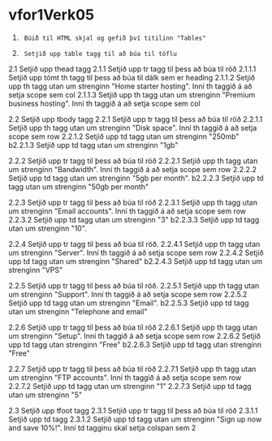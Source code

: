 # vfor1Verk05


1.      Búið til HTML skjal og gefið því titilinn "Tables"
2.      Setjið upp table tagg til að búa til töflu
2.1     Setjið upp thead tagg
2.1.1   Setjið upp tr tagg til þess að búa til röð
2.1.1.1 Setjið upp tómt th tagg til þess að búa til dálk sem er heading
2.1.1.2 Setjið upp th tagg utan um strenginn "Home starter hosting". Inní th taggið á að setja scope sem col
2.1.1.3 Setjið upp th tagg utan um strenginn "Premium business hosting". Inní th taggið á að setja scope sem col

2.2     Setjið upp tbody tagg
2.2.1   Setjið upp tr tagg til þess að búa til röð
2.2.1.1 Setjið upp th tagg utan um strenginn "Disk space". Inní th taggið á að setja scope sem row
2.2.1.2 Setjið upp td tagg utan um strenginn "250mb"
b2.2.1.3 Setjið upp td tagg utan um strenginn "1gb"

2.2.2   Setjið upp tr tagg til þess að búa til röð
2.2.2.1 Setjið upp th tagg utan um strenginn "Bandwidth". Inní th taggið á að setja scope sem row
2.2.2.2 Setjið upp td tagg utan um strenginn "5gb per month".
b2.2.2.3 Setjið upp td tagg utan um strenginn "50gb per month"

2.2.3   Setjið upp tr tagg til þess að búa til röð
2.2.3.1 Setjið upp th tagg utan um strenginn "Email accounts". Inní th taggið á að setja scope sem row
2.2.3.2 Setjið upp td tagg utan um strenginn "3"
b2.2.3.3 Setjið upp td tagg utan um strenginn "10".

2.2.4   Setjið upp tr tagg til þess að búa til röð.
2.2.4.1 Setjið upp th tagg utan um strenginn "Server". Inní th taggið á að setja scope sem row
2.2.4.2 Setjið upp td tagg utan um strenginn "Shared"
b2.2.4.3 Setjið upp td tagg utan um strenginn "VPS"

2.2.5   Setjið upp tr tagg til þess að búa til röð.
2.2.5.1 Setjið upp th tagg utan um strenginn "Support". Inní th taggið á að setja scope sem row
2.2.5.2 Setjið upp td tagg utan um strenginn "Email".
b2.2.5.3 Setjið upp td tagg utan um strenginn "Telephone and email"

2.2.6   Setjið upp tr tagg til þess að búa til röð
2.2.6.1 Setjið upp th tagg utan um strenginn "Setup". Inní th taggið á að setja scope sem row
2.2.6.2 Setjið upp td tagg utan strenginn "Free"
b2.2.6.3 Setjið upp td tagg utan strenginn "Free"

2.2.7   Setjið upp tr tagg til þess að búa til röð
2.2.7.1 Setjið upp th tagg utan um strenginn "FTP accounts". Inní th taggið á að setja scope sem row
2.2.7.2 Setjið upp td tagg utan um strenginn "1"
2.2.7.3 Setjið upp td tagg utan um strenginn "5"

2.3     Setjið upp tfoot tagg
2.3.1   Setjið upp tr tagg til þess að búa til röð
2.3.1.1 Setjið upp td tagg
2.3.1.2 Setjið upp td tagg utan um strenginn "Sign up now and save 10%!". Inní td tagginu skal setja colspan sem 2

